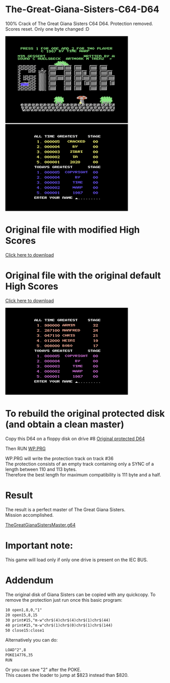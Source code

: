 # The-Great-Giana-Sisters-C64-D64
100% Crack of The Great Giana Sisters C64 D64. Protection removed. Scores reset. Only one byte changed :D

<img src="https://github.com/Zibri/The-Great-Giana-Sisters-C64-D64/blob/master/gianna1.png">
<img src="https://github.com/Zibri/The-Great-Giana-Sisters-C64-D64/blob/master/gianna2.png">

# Original file with modified High Scores
<a href="https://github.com/Zibri/The-Great-Giana-Sisters-C64-D64/raw/master/The%20Great%20Gianna%20Sisters.d64">Click here to download</a>

# Original file with the original default High Scores
<a href="https://github.com/Zibri/The-Great-Giana-Sisters-C64-D64/raw/master/The%20Great%20Gianna%20Sisters%20-%20Original%20Hiscores.d64">Click here to download</a>

<img src="https://github.com/Zibri/The-Great-Giana-Sisters-C64-D64/blob/master/gianna3.png">

# To rebuild the original protected disk (and obtain a clean master)

Copy this D64 on a floppy disk on drive #8
<a href="https://github.com/Zibri/The-Great-Giana-Sisters-C64-D64/raw/master/The%20Great%20Giana%20Sisters%20ORIGINAL.d64">Original protected D64</a>

Then RUN
<a href="https://github.com/Zibri/The-Great-Giana-Sisters-C64-D64/raw/master/WP.PRG">WP.PRG</a>

WP.PRG will write the protection track on track #36  
The protection consists of an empty track containing only a SYNC of a length between 110 and 113 bytes.  
Therefore the best length for maximum compatibility is 111 byte and a half.  

# Result

The result is a perfect master of The Great Giana Sisters.   
Mission accomplished.

<a href="https://github.com/Zibri/The-Great-Giana-Sisters-C64-D64/raw/master/TheGreatGianaSistersMaster.g64">TheGreatGianaSistersMaster.g64</a>

# Important note:  

This game will load only if only one drive is present on the IEC BUS.


# Addendum

The original disk of Giana Sisters can be copied with any quickcopy.
To remove the protection just run once this basic program:
```
10 open1,8,0,"1"                        
20 open15,8,15                          
30 print#15,"m-w"chr$(4)chr$(4)chr$(1)chr$(44)                                  
40 print#15,"m-w"chr$(1)chr$(0)chr$(1)chr$(144)                                 
50 close15:close1
```

Alternatively you can do:  
```
LOAD"2",8
POKE14776,35
RUN
```
Or you can save "2" after the POKE.  
This causes the loader to jump at $823 instead than $820.  
